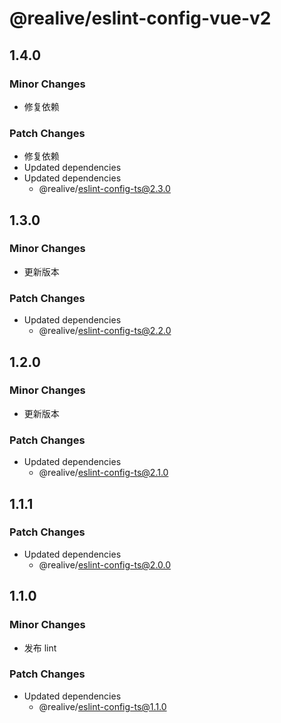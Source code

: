 # @realive/eslint-config-vue-v2

## 1.4.0

### Minor Changes

- 修复依赖

### Patch Changes

- 修复依赖
- Updated dependencies
- Updated dependencies
  - @realive/eslint-config-ts@2.3.0

## 1.3.0

### Minor Changes

- 更新版本

### Patch Changes

- Updated dependencies
  - @realive/eslint-config-ts@2.2.0

## 1.2.0

### Minor Changes

- 更新版本

### Patch Changes

- Updated dependencies
  - @realive/eslint-config-ts@2.1.0

## 1.1.1

### Patch Changes

- Updated dependencies
  - @realive/eslint-config-ts@2.0.0

## 1.1.0

### Minor Changes

- 发布 lint

### Patch Changes

- Updated dependencies
  - @realive/eslint-config-ts@1.1.0
